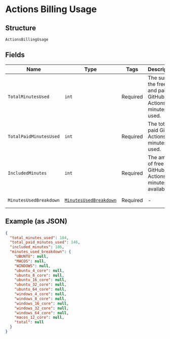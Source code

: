 
# Actions Billing Usage

## Structure

`ActionsBillingUsage`

## Fields

| Name | Type | Tags | Description | Getter | Setter |
|  --- | --- | --- | --- | --- | --- |
| `TotalMinutesUsed` | `int` | Required | The sum of the free and paid GitHub Actions minutes used. | int getTotalMinutesUsed() | setTotalMinutesUsed(int totalMinutesUsed) |
| `TotalPaidMinutesUsed` | `int` | Required | The total paid GitHub Actions minutes used. | int getTotalPaidMinutesUsed() | setTotalPaidMinutesUsed(int totalPaidMinutesUsed) |
| `IncludedMinutes` | `int` | Required | The amount of free GitHub Actions minutes available. | int getIncludedMinutes() | setIncludedMinutes(int includedMinutes) |
| `MinutesUsedBreakdown` | [`MinutesUsedBreakdown`](../../doc/models/minutes-used-breakdown.md) | Required | - | MinutesUsedBreakdown getMinutesUsedBreakdown() | setMinutesUsedBreakdown(MinutesUsedBreakdown minutesUsedBreakdown) |

## Example (as JSON)

```json
{
  "total_minutes_used": 184,
  "total_paid_minutes_used": 146,
  "included_minutes": 186,
  "minutes_used_breakdown": {
    "UBUNTU": null,
    "MACOS": null,
    "WINDOWS": null,
    "ubuntu_4_core": null,
    "ubuntu_8_core": null,
    "ubuntu_16_core": null,
    "ubuntu_32_core": null,
    "ubuntu_64_core": null,
    "windows_4_core": null,
    "windows_8_core": null,
    "windows_16_core": null,
    "windows_32_core": null,
    "windows_64_core": null,
    "macos_12_core": null,
    "total": null
  }
}
```

